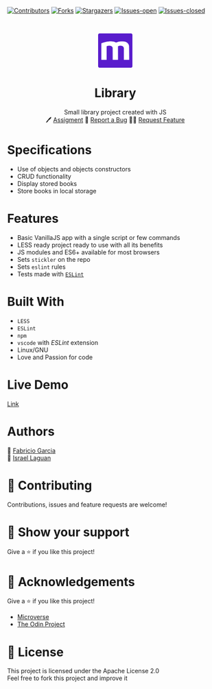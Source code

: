 <!-- PROJECT SHIELDS -->
<!--
*** "reference style" links are used for readability.
*** Reference links are enclosed in brackets [ ] instead of parentheses ( ).
*** See the bottom of this document for the declaration of the reference variables
*** for contributors-url, forks-url, etc. This is an optional, concise syntax you may use.
*** https://www.markdownguide.org/basic-syntax/#reference-style-links
-->

[![Contributors][contributors-shield]][contributors-url]
[![Forks][forks-shield]][forks-url]
[![Stargazers][stars-shield]][stars-url]
[![Issues-open][issues-open-shield]][issues-open-url]
[![Issues-closed][issues-closed-shield]][issues-closed-url]

<!-- PROJECT LOGO -->
<br />
<p align="center">
  <a href="https://www.microverse.org/">
    <img src="doc/microverse.png" alt="Logo" width="80" height="80">
  </a>

  <h1 align="center">
	Library
  </h1>

  <p align="center">
    Small library project created with JS
    <br />
	  🖊️
    <a href="https://www.theodinproject.com/courses/javascript/lessons/library">Assigment</a>
    🐞
    <a href="https://github.com/fabricio-garcia/library/issues">Report a Bug</a>
    🙋‍♂️
    <a href="https://github.com/fabricio-garcia/library/issues">Request Feature</a>
  </p>
</p>

# Specifications

- Use of objects and objects constructors
- CRUD functionality
- Display stored books
- Store books in local storage

# Features

- Basic VanillaJS app with a single script or few commands
- LESS ready project ready to use with all its benefits
- JS modules and ES6+ available for most browsers
- Sets `stickler` on the repo
- Sets `eslint` rules
- Tests made with [`ESLint`](https://eslint.org/)

# Built With

- `LESS`
- `ESLint`
- `npm`
- `vscode` with _ESLint_ extension
- Linux/GNU
- Love and Passion for code

# Live Demo

[Link](https://raw.githack.com/fabricio-garcia/library/3f8b103dc5d94e27a718017c3bbb7cb616662ba2/index.html)


# Authors

👨 [Fabricio Garcia](https://github.com/fabricio-garcia)\
👨 [Israel Laguan](https://github.com/Israel-Laguan)

# 🤝 Contributing

Contributions, issues and feature requests are welcome!

# 🤗 Show your support

Give a ⭐️ if you like this project!

# 🏅 Acknowledgements

Give a ⭐️ if you like this project!

- [Microverse](https://www.microverse.org/)
- [The Odin Project](https://www.theodinproject.com/)

# 📝 License

This project is licensed under the Apache License 2.0\
Feel free to fork this project and improve it

<!-- MARKDOWN LINKS & IMAGES -->
<!-- https://www.markdownguide.org/basic-syntax/#reference-style-links -->

[contributors-shield]: https://img.shields.io/github/contributors/fabricio-garcia/library?style=plastic
[contributors-url]: https://github.com/fabricio-garcia/library/graphs/contributors
[forks-shield]: https://img.shields.io/github/forks/fabricio-garcia/library?style=plastic
[forks-url]: https://github.com/fabricio-garcia/library/network/members
[stars-shield]: https://img.shields.io/github/stars/fabricio-garcia/library?style=plastic
[stars-url]: https://github.com/fabricio-garcia/library/stargazers
[issues-open-shield]: https://img.shields.io/github/issues/fabricio-garcia/library?style=plastic
[issues-closed-url]: https://github.com/fabricio-garcia/library/issues
[issues-closed-shield]: https://img.shields.io/github/issues-closed/fabricio-garcia/library?style=plastic
[issues-open-url]: https://github.com/fabricio-garcia/library/issues
